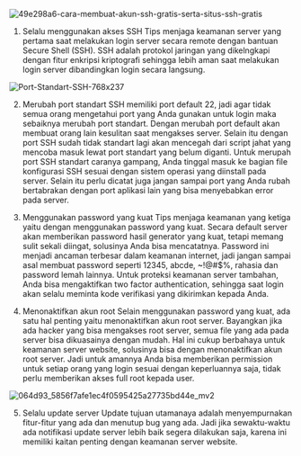 ![49e298a6-cara-membuat-akun-ssh-gratis-serta-situs-ssh-gratis](https://user-images.githubusercontent.com/63648786/99139561-69e6f800-266c-11eb-9ec0-381e865fd7b3.png)

1. Selalu menggunakan akses SSH
Tips menjaga keamanan server yang pertama saat melakukan login server secara remote dengan bantuan Secure Shell (SSH). 
SSH adalah protokol jaringan yang dikelngkapi dengan fitur enkripsi kriptografi sehingga lebih aman saat melakukan login server dibandingkan login secara langsung.

![Port-Standart-SSH-768x237](https://user-images.githubusercontent.com/63648786/99139585-a581c200-266c-11eb-8594-14e39ca3af08.png)

2. Merubah port standart
SSH memiliki port default 22, jadi agar tidak semua orang mengetahui port yang Anda gunakan untuk login maka sebaiknya merubah port standart. 
Dengan merubah port default akan membuat orang lain kesulitan saat mengakses server. Selain itu dengan port SSH sudah tidak standart lagi akan mencegah dari script jahat yang mencoba masuk lewat port standart yang belum diganti.
Untuk merupah port SSH standart caranya gampang, Anda tinggal masuk ke bagian file konfigurasi SSH sesuai dengan sistem operasi yang diinstall pada server. 
Selain itu perlu dicatat juga jangan sampai port yang Anda rubah bertabrakan dengan port aplikasi lain yang bisa menyebabkan error pada server.

3. Menggunakan password yang kuat
Tips menjaga keamanan yang ketiga yaitu dengan menggunakan password yang kuat. Secara default server akan memberikan password hasil generator yang kuat, tetapi memang sulit sekali diingat, solusinya Anda bisa mencatatnya. 
Password ini menjadi ancaman terbesar dalam keamanan internet, jadi jangan sampai asal membuat password seperti 12345, abcde, ~!@#$%, rahasia dan password lemah lainnya.
Untuk proteksi keamanan server tambahan, Anda bisa mengaktifkan two factor authentication, sehingga saat login akan selalu meminta kode verifikasi yang dikirimkan kepada Anda.

4. Menonaktifkan akun root
Selain menggunakan password yang kuat, ada satu hal penting yaitu menonaktifkan akun root server. Bayangkan jika ada hacker yang bisa mengakses root server, semua file yang ada pada server bisa dikuasainya dengan mudah. 
Hal ini cukup berbahaya untuk keamanan server website, solusinya bisa dengan menonaktifkan akun root server. 
Jadi untuk amannya Anda bisa memberikan permission untuk setiap orang yang login sesuai dengan keperluannya saja, tidak perlu memberikan akses full root kepada user.

![064d93_5856f7afe1ec4f0595425a27735bd44e_mv2](https://user-images.githubusercontent.com/63648786/99139634-30fb5300-266d-11eb-9891-4c61379b8389.jpg)

5. Selalu update server
Update tujuan utamanaya adalah menyempurnakan fitur-fitur yang ada dan menutup bug yang ada. 
Jadi jika sewaktu-waktu ada notifikasi update server lebih baik segera dilakukan saja, karena ini memiliki kaitan penting dengan keamanan server website.
